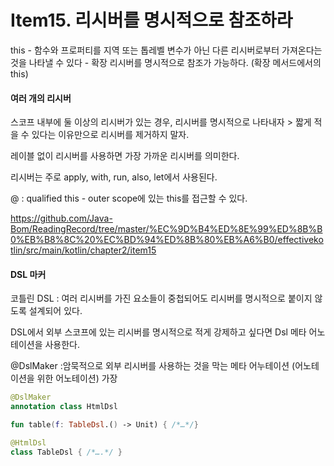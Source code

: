 # Item15. 리시버를 명시적으로 참조하라

this
\- 함수와 프로퍼티를 지역 또는 톱레벨 변수가 아닌 다른 리시버로부터 가져온다는 것을 나타낼 수 있다
\- 확장 리시버를 명시적으로 참조가 가능하다. (확장 메서드에서의 this)

#### 여러 개의 리시버

스코프 내부에 둘 이상의 리시버가 있는 경우, 리시버를 명시적으로 나타내자
\> 짧게 적을 수 있다는 이유만으로 리시버를 제거하지 말자.

레이블 없이 리시버를 사용하면 가장 가까운 리시버를 의미한다.

리시버는 주로 apply, with, run, also, let에서 사용된다.

@ : qualified this - outer scope에 있는 this를 접근할 수 있다.

https://github.com/Java-Bom/ReadingRecord/tree/master/%EC%9D%B4%ED%8E%99%ED%8B%B0%EB%B8%8C%20%EC%BD%94%ED%8B%80%EB%A6%B0/effectivekotlin/src/main/kotlin/chapter2/item15

 

#### DSL 마커

코틀린 DSL : 여러 리시버를 가진 요소들이 중첩되어도 리시버를 명시적으로 붙이지 않도록 설계되어 있다.

DSL에서 외부 스코프에 있는 리시버를 명시적으로 적게 강제하고 싶다면 Dsl 메타 어노테이션을 사용한다.

@DslMaker :암묵적으로 외부 리시버를 사용하는 것을 막는 메타 어누테이션 (어노테이션을 위한 어노테이션)
가장

```kotlin
@DslMaker
annotation class HtmlDsl

fun table(f: TableDsl.() -> Unit) { /*…*/}

@HtmlDsl
class TableDsl { /*….*/ }
```

 